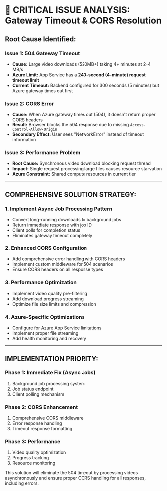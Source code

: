 # 🚨 CRITICAL ISSUE ANALYSIS: Gateway Timeout & CORS Resolution

## **Root Cause Identified:**

### **Issue 1: 504 Gateway Timeout**

- **Cause:** Large video downloads (520MB+) taking 4+ minutes at 2-4 MB/s
- **Azure Limit:** App Service has a **240-second (4-minute) request timeout limit**
- **Current Timeout:** Backend configured for 300 seconds (5 minutes) but Azure gateway times out first

### **Issue 2: CORS Error**

- **Cause:** When Azure gateway times out (504), it doesn't return proper CORS headers
- **Result:** Browser blocks the 504 response due to missing `Access-Control-Allow-Origin`
- **Secondary Effect:** User sees "NetworkError" instead of timeout information

### **Issue 3: Performance Problem**

- **Root Cause:** Synchronous video download blocking request thread
- **Impact:** Single request processing large files causes resource starvation
- **Azure Constraint:** Shared compute resources in current tier

---

## **COMPREHENSIVE SOLUTION STRATEGY:**

### **1. Implement Async Job Processing Pattern**

- Convert long-running downloads to background jobs
- Return immediate response with job ID
- Client polls for completion status
- Eliminates gateway timeout completely

### **2. Enhanced CORS Configuration**

- Add comprehensive error handling with CORS headers
- Implement custom middleware for 504 scenarios
- Ensure CORS headers on all response types

### **3. Performance Optimization**

- Implement video quality pre-filtering
- Add download progress streaming
- Optimize file size limits and compression

### **4. Azure-Specific Optimizations**

- Configure for Azure App Service limitations
- Implement proper file streaming
- Add health monitoring and recovery

---

## **IMPLEMENTATION PRIORITY:**

### **Phase 1: Immediate Fix (Async Jobs)**

1. Background job processing system
2. Job status endpoint
3. Client polling mechanism

### **Phase 2: CORS Enhancement**

1. Comprehensive CORS middleware
2. Error response handling
3. Timeout response formatting

### **Phase 3: Performance**

1. Video quality optimization
2. Progress tracking
3. Resource monitoring

This solution will eliminate the 504 timeout by processing videos asynchronously and ensure proper CORS handling for all responses, including errors.
